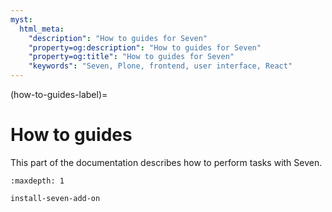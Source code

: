 ```yaml
---
myst:
  html_meta:
    "description": "How to guides for Seven"
    "property=og:description": "How to guides for Seven"
    "property=og:title": "How to guides for Seven"
    "keywords": "Seven, Plone, frontend, user interface, React"
---
```


(how-to-guides-label)=

# How to guides

This part of the documentation describes how to perform tasks with Seven.

```{toctree}
:maxdepth: 1

install-seven-add-on
```
